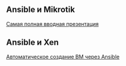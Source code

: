 
## Ansible и Mikrotik

[Самая полная вводная презентация](https://mum.mikrotik.com/presentations/RU16/presentation_3841_1476092869.pdf)

## Ansible и Xen

[Автоматическое создание ВМ через Ansible](https://medium.com/@jrisch/using-ansible-to-automate-vm-creation-on-xenserver-d092aa484a06)
